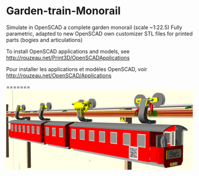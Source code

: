 # Garden-train-Monorail
Simulate in OpenSCAD a complete garden monorail (scale ~1:22.5)
Fully parametric, adapted to new OpenSCAD own customizer
STL files for printed parts (bogies and articulations)


To install OpenSCAD applications and models, see http://rouzeau.net/Print3D/OpenSCADApplications

Pour installer les applications et modèles OpenSCAD, voir  http://rouzeau.net/OpenSCAD/Applications

=======
![view of the whole garden train](Garden_monorail.png?raw=true "3D model of the whole garden train")
 
